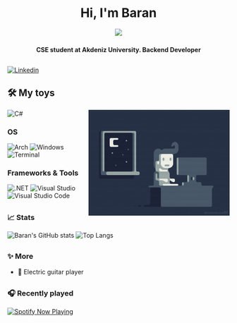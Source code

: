 <h1 align="center">Hi, I'm Baran</h1>

<p align="center">
<a href="https://github.com/DenverCoder1/readme-typing-svg"><img src="https://readme-typing-svg.herokuapp.com?lines=Computer+Science%20|%20+Engineering+Student&center=true&width=500&height=50"></a>
</p>

<h4 align="center">CSE student at Akdeniz University. Backend Developer</h4>


##     

[![Linkedin](https://img.shields.io/badge/Linkedin-0077B5?style=for-the-badge&logo=linkedin&logoColor=white)](https://www.linkedin.com/in/baran-acikgoz/)

## 🛠️ My toys
<img src="assets/code.gif" alt="side Image" align="right" width="320" height="auto" />

![C#](https://img.shields.io/badge/C%23-239120?style=for-the-badge&logo=c-sharp&logoColor=white)


### OS
![Arch](https://img.shields.io/badge/Arch%20Linux-1793D1?logo=arch-linux&logoColor=fff&style=for-the-badge)
![Windows](https://img.shields.io/badge/Windows-0078D6?style=for-the-badge&logo=windows&logoColor=white)
![Terminal](https://img.shields.io/badge/Shell_Script-121011?style=for-the-badge&logo=gnu-bash&logoColor=white)

### Frameworks & Tools
![.NET](https://img.shields.io/badge/.NET-5C2D91?style=for-the-badge&logo=.net&logoColor=white)
![Visual Studio](https://img.shields.io/badge/Visual%20Studio-5C2D91.svg?style=for-the-badge&logo=visual-studio&logoColor=white)
![Visual Studio Code](https://img.shields.io/badge/Visual%20Studio%20Code-0078d7.svg?style=for-the-badge&logo=visual-studio-code&logoColor=white)


##  
### 📈 Stats

![Baran's GitHub stats](https://github-readme-stats.vercel.app/api?username=baranacikgoz&show_icons=true&count_private=true&theme=github_dark&include_all_commits=true&line_height=20)
![Top Langs](https://github-readme-stats.vercel.app/api/top-langs/?username=baranacikgoz&theme=github_dark&layout=compact)

##   
### ✨ More
- 🎸 Electric guitar player
##   

### 🎧 Recently played
[<img src="https://spotify-now-playing-liard.vercel.app/api/spotify-playing" alt="Spotify Now Playing" width="350" />](https://open.spotify.com/user/cdduqku4tcgrzsrdpitibjwlm)


<!--
<a href="https://github.com/mitp7/Fylo-LandingPage">
  <img align="center" src="https://github-readme-stats.vercel.app/api/pin/?username=mitp7&repo=Fylo-LandingPage&show_icons=true&line_height=50&title_color=6aa6f8&text_color=8a919a&icon_color=6aa6f8&bg_color=22272e&layout=compact" alt="Fylo-LandingPage" />
</a>

<a href="https://github.com/mitp7/Testimonial-Grid">
  <img align="center" src="https://github-readme-stats.vercel.app/api/pin/?username=mitp7&repo=Testimonial-Grid&show_icons=true&line_height=27&title_color=6aa6f8&text_color=8a919a&icon_color=6aa6f8&bg_color=22272e&layout=compact" alt="Testimonial-Grid" /> 
</a>

<a href="https://github.com/mitp7/Sort-Recycle-System">
  <img align="center" src="https://github-readme-stats.vercel.app/api/pin/?username=mitp7&repo=Sort-Recycle-System&show_icons=true&line_height=27&title_color=6aa6f8&text_color=8a919a&icon_color=6aa6f8&bg_color=22272e&layout=compact" alt="Sort-Recycle-System" /> 
</a>
-->
